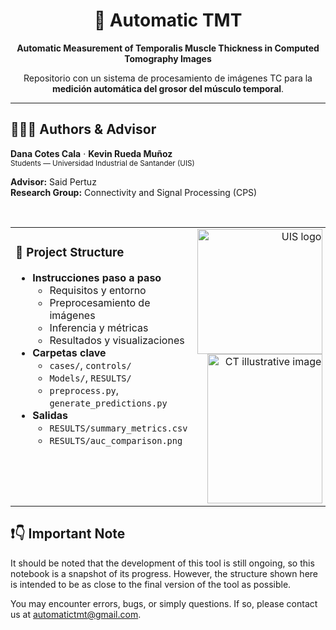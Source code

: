 <div align="center">

# 🧠 Automatic TMT

**Automatic Measurement of Temporalis Muscle Thickness in Computed Tomography Images**

Repositorio con un sistema de procesamiento de imágenes TC para la **medición automática del grosor del músculo temporal**.

</div>

<hr/>

## 👨🏻‍🎓 Authors & Advisor
**Dana Cotes Cala** · **Kevin Rueda Muñoz**  
<sub>Students — Universidad Industrial de Santander (UIS)</sub>  

**Advisor:** Said Pertuz  
**Research Group:** Connectivity and Signal Processing (CPS)

<br/>

<table width="100%">
  <tr>
    <td width="60%" valign="top">

### 📂 Project Structure
- **Instrucciones paso a paso**
  - Requisitos y entorno
  - Preprocesamiento de imágenes
  - Inferencia y métricas
  - Resultados y visualizaciones
- **Carpetas clave**
  - `cases/`, `controls/`
  - `Models/`, `RESULTS/`
  - `preprocess.py`, `generate_predictions.py`
- **Salidas**
  - `RESULTS/summary_metrics.csv`
  - `RESULTS/auc_comparison.png`

</td>
<td width="40%" align="right" valign="top">

<img width="200" height="200" alt="UIS logo" src="https://github.com/user-attachments/assets/c3706c58-b800-44cf-ba11-36ac2561635c" />
<br/>
<img width="184" height="239" alt="CT illustrative image" src="https://github.com/user-attachments/assets/ca85d70b-c582-49a9-9e3a-e1b21029385c" />

</td>
</tr>
</table>

## ❗👇 Important Note
It should be noted that the development of this tool is still ongoing, so this notebook is a snapshot of its progress. However, the structure shown here is intended to be as close to the final version of the tool as possible.

You may encounter errors, bugs, or simply questions. If so, please contact us at automatictmt@gmail.com.
